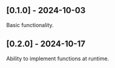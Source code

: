 ## [0.1.0] - 2024-10-03
Basic functionality.

## [0.2.0] - 2024-10-17
Ability to implement functions at runtime.

